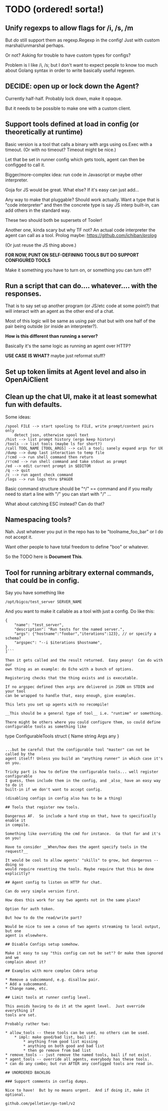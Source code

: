 # TODO (ordered! sorta!)

## Unify regexps to allow flags for /i, /s, /m

But *do* still support them as regexp.Regexp in the config!  Just with
custom marshal/unmarshal perhaps.

Or not?  Asking for trouble to have custom types for configs?

Problem is I like /i, /s; but I don't want to expect people to know too much
about Golang syntax in order to write basically useful regexen.

## DECIDE: open up or lock down the Agent?

Currently half-half.  Probably lock down, make it opaque.

But it needs to be possible to make one with a custom client.


## Support tools defined at load in config (or theoretically at runtime)

Basic version is a tool that calls a binary with args using os.Exec with a
timeout. (Or with no timeout?  Timeout might be nice.)

Let that be set in runner config which gets tools, agent can then be configged
to call it.

Bigger/more-complex idea: run code in Javascript or maybe other interpreter.

Goja for JS would be great.  What else?  If it's easy can just add...

Any way to make that pluggable?  Should work actually.  Want a type that is
"code interpreter" and then the concrete type is say JS interp built-in, can
add others in the standard way.

These two should both be supersets of Tooler!

Another one, kinda scary but why TF not? An actual code interpreter the agent
can call as a tool.  Prolog maybe: https://github.com/ichiban/prolog

(Or just reuse the JS thing above.)

__FOR NOW, PUNT ON SELF-DEFINING TOOLS BUT DO SUPPORT CONFIGURED TOOLS__

Make it something you have to turn on, or something you can turn off?

## Run a script that can do.... whatever.... with the responses.

That is to say set up another program (or JS/etc code at some point?) that
will interact with an agent as the other end of a chat.

Most of this logic will be same as using pair chat but with one half of the
pair being outside (or inside an interpreter?).

__How is this different than running a server?__

Basically it's the same logic as running an agent over HTTP?

__USE CASE IS WHAT?__ maybe just reformat stuff?

## Set up token limits at Agent level and also in OpenAiClient


## Clean up the chat UI, make it at least somewhat fun with defaults.

Some ideas:

```
/spool FILE --> start spooling to FILE, write prompt/content pairs only
    detect json, otherwise spool text
/hist --> list prompt history (ergo keep history)
/tools --> list tools (maybe ls for short?)
/call TOOL_NAME [TOOL_ARGS] --> call a tool; sanely expand args for UX
/dump --> dump last interaction to temp file
/!cmd --> run shell command then return
/r!cmd --> run shell command and take stdout as prompt
/ed --> edit current prompt in $EDITOR
/q --> quit
/c --> run agent check command
/logs --> run logs thru $PAGER
```

Basic command structure should be "^/" == command and if you really need to
start a line with "/" you can start with "\/" ...

What about catching ESC instead?  Can do that?

## Namespacing tools?

Nah.  Just whatever you put in the repo has to be "toolname_foo_bar" or I do
not accept it.

Want other people to have total freedom to define "boo" or whatever.

So the TODO here is __Document This__.


## Tool for running arbitrary external commands, that could be in config.

Say you have something like

`/opt/bigco/test_server SERVER_NAME`

And you want to make it callable as a tool with just a config.  Do like this:

```[
{
    "name": "test_server",
    "description": "Run tests for the named server.",
    "args": {"hostname":"foobar","iterations":123}, // or specify a schema?
    "argspec": "--i $iterations $hostname",
}
]```

Then it gets called and the result returned.  Easy peasy!  Can do with our
own thing as an example: do Echo with a bunch of options.

Registering checks that the thing exists and is executable.

If no argspec defined then args are delivered in JSON on STDIN and your tool
can be wrapped to handle that, easy enough, give examples.

This lets you set up agents with no recompile!

__This should be a general type of tool__ i.e. "runtime" or something.

There might be others where you could configure them, so could define
configurable tools as something like

```
type ConfigurableTools struct {
    Name string
    Args any
}
```

...but be careful that the configurable tool "master" can not be called by the
agent itself! Unless you build an "anything runner" in which case it's on you.

Tricky part is how to define the configurable tools... well register configurable
I guess, then include them in the config, and _also_ have an easy way to do it
built-in if we don't want to accept config.

(disabling configs in config also has to be a thing)

## Tools that register new tools.

Dangerous AF.  So include a hard stop on that, have to specifically enable it
in compile.

Something like overriding the cmd for instance.  Go that far and it's on you!

Have to consider __When/how does the agent specify tools in the request?__

It would be cool to allow agents' "skills" to grow, but dangerous -- doing so
would require resetting the tools. Maybe require that this be done explicitly?

## Agent config to listen on HTTP for chat.

Can do very simple version first.

How does this work for say two agents not in the same place?

Option for auth token.

But how to do the read/write part?

Would be nice to see a convo of two agents streaming to local output, but one
agent is elsewhere.

## Disable Configs setup somehow.

Make it easy to say "this config can not be set"? Or make them ignored and we
complain about it?

## Examples with more complex Cobra setup

* Remove a subcommand, e.g. disallow pair.
* Add a subcommand.
* Change name, etc.

## Limit tools at runner config level.

This avoids having to do it at the agent level.  Just override everything if
tools are set.

Probably rather two:

* allow_tools -- these tools can be used, no others can be used.
    * impl: make good/bad list, bail if:
        * anything from good list missing
        * anything on both good and bad list
        * then go remove from bad list
* remove_tools -- just remove the named tools, bail if not exist.
* agent_tools -- override all agents, everybody has these tools.
* can do any combo; but run AFTER any configged tools are read in.

## UNORDERED BACKLOG

### Support comments in config dumps.

Nice to have!  But by no means urgent.  And if doing it, make it optional.

github.com/pelletier/go-toml/v2

